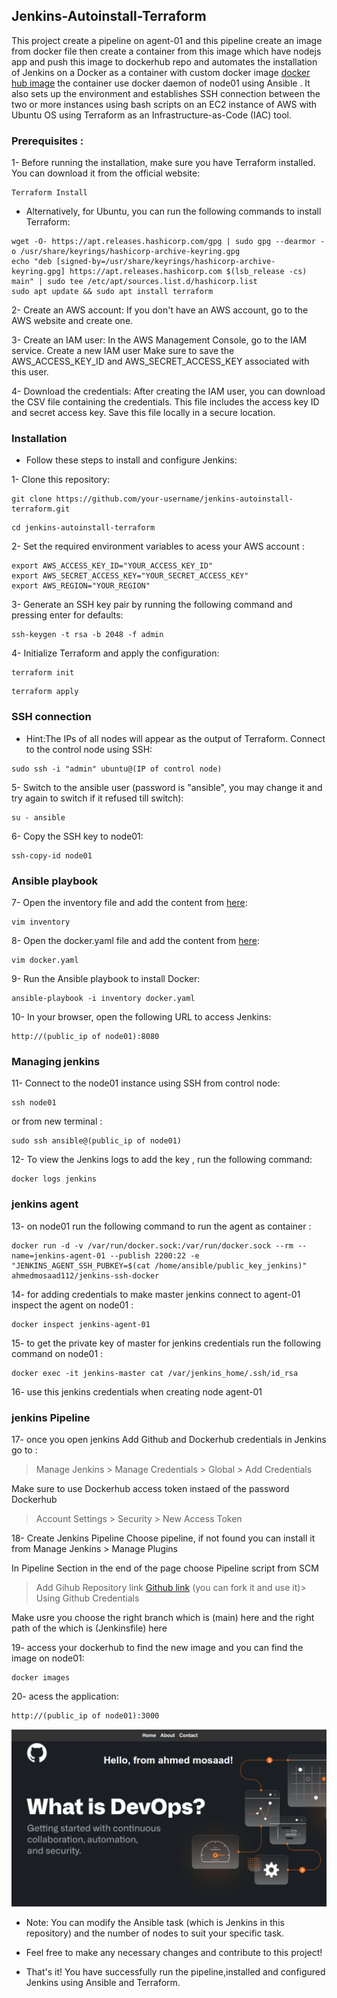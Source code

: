 ## Jenkins-Autoinstall-Terraform
This project create a pipeline on agent-01 and this pipeline create an image from docker file then create a container from this image which have nodejs app and push this image to dockerhub repo and automates the installation of Jenkins on a Docker as a container with custom docker image [docker hub image](https://hub.docker.com/layers/ahmedmosaad112/jenkins-with-docker/lts/images/sha256-7cc22cc5963a17e970a2bb2282e24316c728fd4a81798161678862397630f779?context=repo) the container use docker daemon of node01 using Ansible . It also sets up the environment and establishes SSH connection between the two or more instances using bash scripts on an EC2 instance of AWS with Ubuntu OS using Terraform as an Infrastructure-as-Code (IAC) tool.  
### Prerequisites :
1- Before running the installation, make sure you have Terraform installed. You can download it from the official website: 
```
Terraform Install
```

- Alternatively, for Ubuntu, you can run the following commands to install Terraform:
```
wget -O- https://apt.releases.hashicorp.com/gpg | sudo gpg --dearmor -o /usr/share/keyrings/hashicorp-archive-keyring.gpg
echo "deb [signed-by=/usr/share/keyrings/hashicorp-archive-keyring.gpg] https://apt.releases.hashicorp.com $(lsb_release -cs) main" | sudo tee /etc/apt/sources.list.d/hashicorp.list
sudo apt update && sudo apt install terraform
```
2- Create an AWS account: If you don't have an AWS account, go to the AWS website and create one.

3- Create an IAM user: In the AWS Management Console, go to the IAM service. Create a new IAM user Make sure to save the AWS_ACCESS_KEY_ID and AWS_SECRET_ACCESS_KEY associated with this user.

4- Download the credentials: After creating the IAM user, you can download the CSV file containing the credentials. This file includes the access key ID and secret access key. Save this file locally in a secure location.

### Installation 
- Follow these steps to install and configure Jenkins:

1- Clone this repository:
```
git clone https://github.com/your-username/jenkins-autoinstall-terraform.git
```
```
cd jenkins-autoinstall-terraform
```
2- Set the required environment variables to acess your AWS account :
```
export AWS_ACCESS_KEY_ID="YOUR_ACCESS_KEY_ID"
export AWS_SECRET_ACCESS_KEY="YOUR_SECRET_ACCESS_KEY"
export AWS_REGION="YOUR_REGION"
```
3- Generate an SSH key pair by running the following command and pressing enter for defaults:
```
ssh-keygen -t rsa -b 2048 -f admin
```
4- Initialize Terraform and apply the configuration:
```
terraform init
```
```
terraform apply
```
### SSH connection 
 - Hint:The IPs of all nodes will appear as the output of Terraform. Connect to the control node using SSH:
```
sudo ssh -i "admin" ubuntu@(IP of control node)
```
5- Switch to the ansible user 
(password is "ansible", you may change it and try again to switch if it refused till switch):
```
su - ansible
```
6- Copy the SSH key to node01:
```
ssh-copy-id node01
```
### Ansible playbook
7- Open the inventory file and add the content from [here](inventory):
```
vim inventory
```
8- Open the docker.yaml file and add the content from [here](docker-jenkins.yaml):
```
vim docker.yaml
```
9- Run the Ansible playbook to install Docker:
```
ansible-playbook -i inventory docker.yaml
```
10- In your browser, open the following URL to access Jenkins:
```
http://(public_ip of node01):8080
```
### Managing jenkins
11- Connect to the node01 instance using SSH from control node:
```
ssh node01
```
or from new terminal :
```
sudo ssh ansible@(public_ip of node01)
```
12- To view the Jenkins logs to add the key , run the following command:
```
docker logs jenkins
```
### jenkins agent 
13- on node01 run the following command to run the agent as container :
```
docker run -d -v /var/run/docker.sock:/var/run/docker.sock --rm --name=jenkins-agent-01 --publish 2200:22 -e "JENKINS_AGENT_SSH_PUBKEY=$(cat /home/ansible/public_key_jenkins)" ahmedmosaad112/jenkins-ssh-docker
```
14- for adding credentials to make master jenkins connect to agent-01 inspect the agent on node01 :
```
docker inspect jenkins-agent-01
```
15- to get the private key of master for jenkins credentials run the following command on node01 :
```
docker exec -it jenkins-master cat /var/jenkins_home/.ssh/id_rsa
```
16- use this jenkins credentials when creating node agent-01
### jenkins Pipeline
17- once you open jenkins Add Github and Dockerhub credentials in Jenkins go to :
> Manage Jenkins > Manage Credentials > Global > Add Credentials

Make sure to use Dockerhub access token instaed of the password Dockerhub 
> Account Settings > Security > New Access Token

18- Create Jenkins Pipeline
Choose pipeline, if not found you can install it from Manage Jenkins > Manage Plugins

In Pipeline Section in the end of the page choose Pipeline script from SCM
> Add Gihub Repository link [Github link](https://github.com/AHMEDMOSSAD29/jenkins-autoinstall-terraform.git) (you can fork it and use it)> Using Github Credentials

Make usre you choose the right branch which is (main) here and the right path of the which is (Jenkinsfile) here

19- access your dockerhub to find the new image and you can find the image on node01:
```
docker images
```
20- acess the application:
```
http://(public_ip of node01):3000
```
![App image](jenkins-images/App.png)

- Note: You can modify the Ansible task (which is Jenkins in this repository) and the number of nodes to suit your specific task.

- Feel free to make any necessary changes and contribute to this project!

- That's it! You have successfully run the pipeline,installed and configured Jenkins using Ansible and Terraform.
